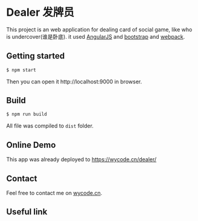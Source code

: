 # Dealer 发牌员

This project is an web application for dealing card of social game, like who is undercover(谁是卧底).
it used [AngularJS][angularjs] and [bootstrap](https://getbootstrap.com) and [webpack](https://webpack.js.org/). 

## Getting started

```bash
$ npm start
```
Then you can open it http://localhost:9000 in browser.

## Build

```bash
$ npm run build
```
All file was compiled to `dist` folder.

## Online Demo

This app was already deployed to https://wycode.cn/dealer/

## Contact

Feel free to contact me on [wycode.cn](https://wycode.cn).

## Useful link

[angularjs]: https://angularjs.org/
[git]: https://git-scm.com/
[http-server]: https://github.com/indexzero/http-server
[jasmine]: https://jasmine.github.io/
[jdk]: https://wikipedia.org/wiki/Java_Development_Kit
[jdk-download]: http://www.oracle.com/technetwork/java/javase/downloads
[karma]: https://karma-runner.github.io/
[local-app-url]: http://localhost:8000/index.html
[node]: https://nodejs.org/
[npm]: https://www.npmjs.org/
[protractor]: http://www.protractortest.org/
[selenium]: http://docs.seleniumhq.org/
[travis]: https://travis-ci.org/
[travis-docs]: https://docs.travis-ci.com/user/getting-started
[bootstrap]: https://getbootstrap.com
